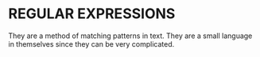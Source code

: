 # REGULAR EXPRESSIONS

They are a method of matching patterns in text. They are a small language in themselves since they can be very complicated.